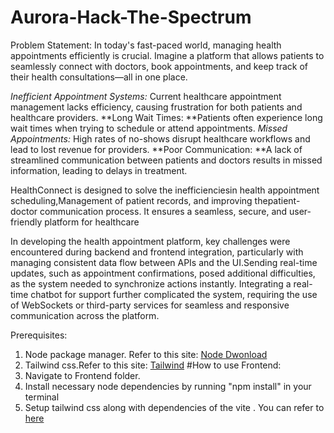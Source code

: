# Aurora-Hack-The-Spectrum

Problem Statement:
In today's fast-paced world, managing health appointments efficiently is crucial.
Imagine a platform that allows patients to seamlessly connect with doctors, book appointments, and keep track of their health consultations—all in one place.


*Inefficient Appointment Systems:* Current healthcare appointment management lacks efficiency, causing frustration for both patients and healthcare providers.
**Long Wait Times: **Patients often experience long wait times when trying to schedule or attend appointments.
*Missed Appointments:* High rates of no-shows disrupt healthcare workflows and lead to lost revenue for providers.
**Poor Communication: **A lack of streamlined communication between patients and doctors results in missed information, leading to delays in treatment.

HealthConnect is designed to solve the inefficienciesin health appointment scheduling,Management of patient records, and improving thepatient-doctor communication process.
It ensures a seamless, secure, and user-friendly platform for healthcare


In developing the health appointment platform, key challenges were encountered during backend and frontend integration, particularly with managing consistent data flow between APIs and the UI.Sending real-time updates, such as appointment confirmations, posed additional difficulties, as the system needed to synchronize actions instantly. Integrating a real-time chatbot for support further complicated the system, requiring the use of WebSockets or third-party services for seamless and responsive communication across the platform.

Prerequisites:
1. Node package manager. Refer to this site: [Node Dwonload](https://nodejs.org/en/download/package-manager)
2. Tailwind css.Refer to this site: [Tailwind](https://tailwindcss.com/docs)
#How to use
Frontend:
1. Navigate to Frontend folder.
2. Install necessary node dependencies by running "npm install" in your terminal
3. Setup tailwind css along with dependencies of the vite . You can refer to [here](https://tailwindcss.com/docs/guides/vite )
